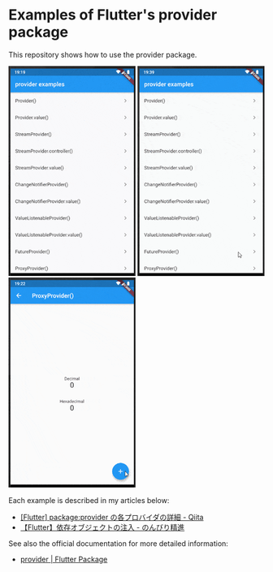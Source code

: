 # Examples of Flutter's provider package

This repository shows how to use the provider package.

![Screemcast1](doc/images/screencast1.gif)
![Screemcast2](doc/images/screencast2.gif)
![Screemcast3](doc/images/screencast3.gif)

Each example is described in my articles below:

* [[Flutter] package:provider の各プロバイダの詳細 - Qiita](https://qiita.com/kabochapo/items/a90d8438243c27e2f6d9)
* [【Flutter】依存オブジェクトの注入 - のんびり精進](https://kabochapo.hateblo.jp/entry/2019/07/01/211953)

See also the official documentation for more detailed information:

* [provider | Flutter Package](https://pub.dev/packages/provider)
